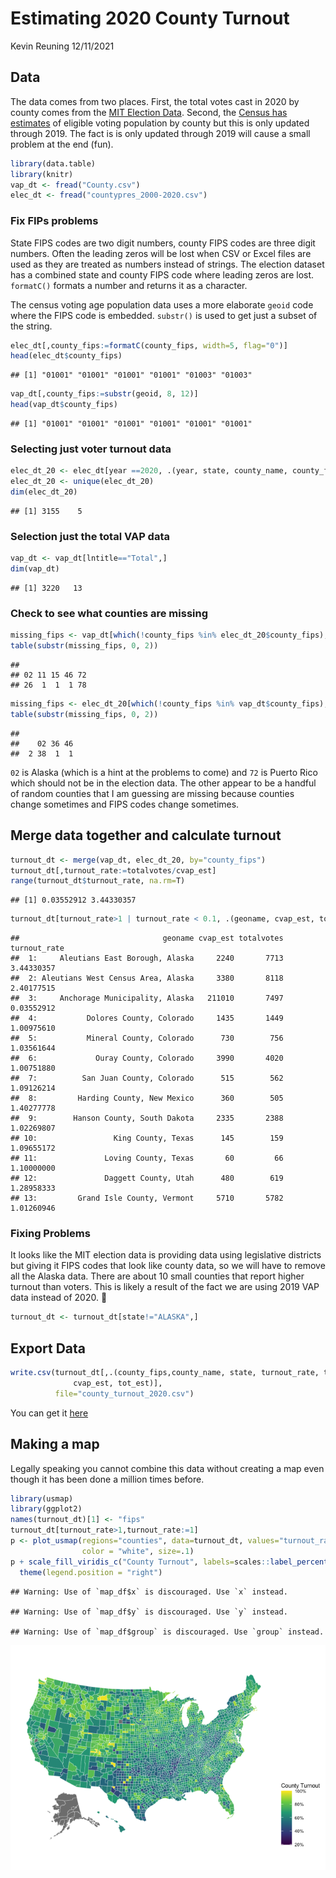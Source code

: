 Estimating 2020 County Turnout
================
Kevin Reuning
12/11/2021

## Data

The data comes from two places. First, the total votes cast in 2020 by
county comes from the [MIT Election
Data](https://dataverse.harvard.edu/dataset.xhtml?persistentId=doi:10.7910/DVN/VOQCHQ).
Second, the [Census has
estimates](https://www.census.gov/programs-surveys/decennial-census/about/voting-rights/cvap.2019.html)
of eligible voting population by county but this is only updated through
2019. The fact is is only updated through 2019 will cause a small
problem at the end (fun).

``` r
library(data.table)
library(knitr)
vap_dt <- fread("County.csv")
elec_dt <- fread("countypres_2000-2020.csv")
```

### Fix FIPs problems

State FIPS codes are two digit numbers, county FIPS codes are three
digit numbers. Often the leading zeros will be lost when CSV or Excel
files are used as they are treated as numbers instead of strings. The
election dataset has a combined state and county FIPS code where leading
zeros are lost. `formatC()` formats a number and returns it as a
character.

The census voting age population data uses a more elaborate `geoid` code
where the FIPS code is embedded. `substr()` is used to get just a subset
of the string.

``` r
elec_dt[,county_fips:=formatC(county_fips, width=5, flag="0")]
head(elec_dt$county_fips)
```

    ## [1] "01001" "01001" "01001" "01001" "01003" "01003"

``` r
vap_dt[,county_fips:=substr(geoid, 8, 12)]
head(vap_dt$county_fips)
```

    ## [1] "01001" "01001" "01001" "01001" "01001" "01001"

### Selecting just voter turnout data

``` r
elec_dt_20 <- elec_dt[year ==2020, .(year, state, county_name, county_fips, totalvotes)]
elec_dt_20 <- unique(elec_dt_20)
dim(elec_dt_20)
```

    ## [1] 3155    5

### Selection just the total VAP data

``` r
vap_dt <- vap_dt[lntitle=="Total",]
dim(vap_dt)
```

    ## [1] 3220   13

### Check to see what counties are missing

``` r
missing_fips <- vap_dt[which(!county_fips %in% elec_dt_20$county_fips), county_fips]
table(substr(missing_fips, 0, 2))
```

    ## 
    ## 02 11 15 46 72 
    ## 26  1  1  1 78

``` r
missing_fips <- elec_dt_20[which(!county_fips %in% vap_dt$county_fips), county_fips]
table(substr(missing_fips, 0, 2))
```

    ## 
    ##    02 36 46 
    ##  2 38  1  1

`02` is Alaska (which is a hint at the problems to come) and `72` is
Puerto Rico which should not be in the election data. The other appear
to be a handful of random counties that I am guessing are missing
because counties change sometimes and FIPS codes change sometimes.

## Merge data together and calculate turnout

``` r
turnout_dt <- merge(vap_dt, elec_dt_20, by="county_fips")
turnout_dt[,turnout_rate:=totalvotes/cvap_est]
range(turnout_dt$turnout_rate, na.rm=T)
```

    ## [1] 0.03552912 3.44330357

``` r
turnout_dt[turnout_rate>1 | turnout_rate < 0.1, .(geoname, cvap_est, totalvotes, turnout_rate)]
```

    ##                                geoname cvap_est totalvotes turnout_rate
    ##  1:     Aleutians East Borough, Alaska     2240       7713   3.44330357
    ##  2: Aleutians West Census Area, Alaska     3380       8118   2.40177515
    ##  3:     Anchorage Municipality, Alaska   211010       7497   0.03552912
    ##  4:           Dolores County, Colorado     1435       1449   1.00975610
    ##  5:           Mineral County, Colorado      730        756   1.03561644
    ##  6:             Ouray County, Colorado     3990       4020   1.00751880
    ##  7:          San Juan County, Colorado      515        562   1.09126214
    ##  8:         Harding County, New Mexico      360        505   1.40277778
    ##  9:        Hanson County, South Dakota     2335       2388   1.02269807
    ## 10:                 King County, Texas      145        159   1.09655172
    ## 11:               Loving County, Texas       60         66   1.10000000
    ## 12:               Daggett County, Utah      480        619   1.28958333
    ## 13:         Grand Isle County, Vermont     5710       5782   1.01260946

### Fixing Problems

It looks like the MIT election data is providing data using legislative
districts but giving it FIPS codes that look like county data, so we
will have to remove all the Alaska data. There are about 10 small
counties that report higher turnout than voters. This is likely a result
of the fact we are using 2019 VAP data instead of 2020. :shrug:

``` r
turnout_dt <- turnout_dt[state!="ALASKA",]
```

## Export Data

``` r
write.csv(turnout_dt[,.(county_fips,county_name, state, turnout_rate, totalvotes, 
              cvap_est, tot_est)], 
          file="county_turnout_2020.csv")
```

You can get it [here](county_turnout_2020.csv)

## Making a map

Legally speaking you cannot combine this data without creating a map
even though it has been done a million times before.

``` r
library(usmap)
library(ggplot2)
names(turnout_dt)[1] <- "fips"
turnout_dt[turnout_rate>1,turnout_rate:=1]
p <- plot_usmap(regions="counties", data=turnout_dt, values="turnout_rate", 
                color = "white", size=.1) 
p + scale_fill_viridis_c("County Turnout", labels=scales::label_percent()) + 
  theme(legend.position = "right")
```

    ## Warning: Use of `map_df$x` is discouraged. Use `x` instead.

    ## Warning: Use of `map_df$y` is discouraged. Use `y` instead.

    ## Warning: Use of `map_df$group` is discouraged. Use `group` instead.

![](County_Turnout_files/figure-gfm/map-1.png)<!-- -->
